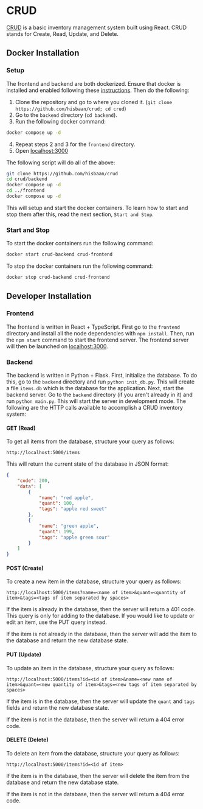 # CRUD

[CRUD](https://en.wikipedia.org/wiki/Create,_read,_update_and_delete) is a basic inventory management system built using React. CRUD stands for Create, Read, Update, and Delete.

## Docker Installation

### Setup

The frontend and backend are both dockerized. Ensure that docker is installed and enabled following these [instructions](https://docs.docker.com/get-docker/). Then do the following:

1. Clone the repository and go to where you cloned it. (`git clone https://github.com/hisbaan/crud; cd crud`)
2. Go to the `backend` directory (`cd backend`).
3. Run the following docker command:

```sh
docker compose up -d
```
4. Repeat steps 2 and 3 for the `frontend` directory.
5. Open [localhost:3000](http://localhost:3000)

The following script will do all of the above:

```bash
git clone https://github.com/hisbaan/crud
cd crud/backend
docker compose up -d
cd ../frontend
docker compose up -d
```

This will setup and start the docker containers. To learn how to start and stop them after this, read the next section, `Start and Stop`.

### Start and Stop

To start the docker containers run the following command:

```bash
docker start crud-backend crud-frontend
```

To stop the docker containers run the following command:

```bash
docker stop crud-backend crud-frontend
```

## Developer Installation

### Frontend

The frontend is written in React + TypeScript. First go to the `frontend` directory and install all the node dependencies with `npm install`. Then, run the `npm start` command to start the frontend server. The frontend server will then be launched on [localhost:3000](http://localhost:3000).

### Backend

The backend is written in Python + Flask. First, initialize the database. To do this, go to the `backend` directory and run `python init_db.py`. This will create a file `items.db` which is the database for the application. Next, start the backend server. Go to the `backend` directory (if you aren't already in it) and run `python main.py`. This will start the server in development mode. The following are the HTTP calls available to accomplish a CRUD inventory system:

#### GET (Read)

To get all items from the database, structure your query as follows:

```
http://localhost:5000/items
```

This will return the current state of the database in JSON format:

```json
{
    "code": 200,
    "data": [
        {
            "name": "red apple",
            "quant": 100,
            "tags": "apple red sweet"
        },
        {
            "name": "green apple",
            "quant": 199,
            "tags": "apple green sour"
        }
    ]
}
```

#### POST (Create)

To create a new item in the database, structure your query as follows:

```
http://localhost:5000/items?name=<name of item>&quant=<quantity of item>&tags=<tags of item separated by spaces>
```

If the item is already in the database, then the server will return a 401 code. This query is only for adding to the database. If you would like to update or edit an item, use the PUT query instead.

If the item is not already in the database, then the server will add the item to the database and return the new database state.

#### PUT (Update)

To update an item in the database, structure your query as follows:

```
http://localhost:5000/items?id=<id of item>&name=<new name of item>&quant=<new quantity of item>&tags=<new tags of item separated by spaces>
```

If the item is in the database, then the server will update the `quant` and `tags` fields and return the new database state.

If the item is not in the database, then the server will return a 404 error code.

#### DELETE (Delete)

To delete an item from the database, structure your query as follows:

```
http://localhost:5000/items?id=<id of item>
```

If the item is in the database, then the server will delete the item from the database and return the new database state.

If the item is not in the database, then the server will return a 404 error code.
